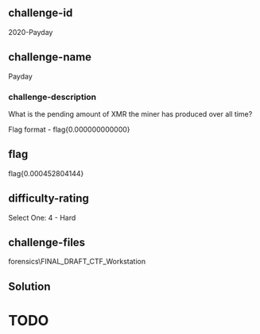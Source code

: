## challenge-id
2020-Payday

## challenge-name
Payday

### challenge-description
What is the pending amount of XMR the miner has produced over all time? 

Flag format - flag{0.000000000000}

## flag
flag{0.000452804144}

## difficulty-rating
Select One: 
4 - Hard 

## challenge-files
forensics\FINAL_DRAFT_CTF_Workstation

## Solution 
# TODO